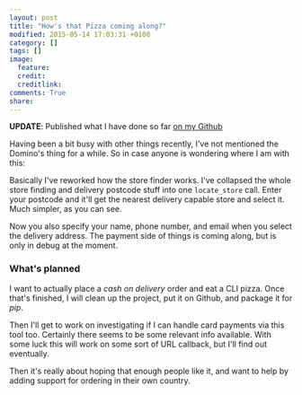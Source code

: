 ```yaml
---
layout: post
title: "How's that Pizza coming along?"
modified: 2015-05-14 17:03:31 +0100
category: []
tags: []
image:
  feature: 
  credit: 
  creditlink: 
comments: True
share: 
---
```


**UPDATE**: Published what I have done so far [on my Github](https://github.com/Svenito/dominos)

Having been a bit busy with other things recently, I've not mentioned the Domino's
thing for a while. So in case anyone is wondering where I am with this:

<script type="text/javascript" src="https://asciinema.org/a/17706.js" id="asciicast-17706" async></script>

Basically I've reworked how the store finder works. I've collapsed the whole store finding and 
delivery postcode stuff into one `locate_store` call. 
Enter your postcode and it'll get the nearest delivery capable store and select it. 
Much simpler, as you can see.

Now you also specify your name, phone number, and email when you select the 
delivery address. The payment side of things is coming along, but is only in debug
at the moment.

### What's planned ###

I want to actually place a *cash on delivery* order and eat a CLI pizza. Once that's finished, 
I will clean up the project, put it on Github, and package it for *pip*.

Then I'll get to work on investigating if I can handle card payments via this tool too. Certainly
there seems to be some relevant info available. With some luck this will work on some sort of
URL callback, but I'll find out eventually.

Then it's really about hoping that enough people like it, and want to help
by adding support for ordering in their own country.

